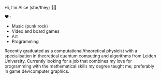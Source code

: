 Hi, I'm Alice (she/they) :rainbow_flag:

:heart: :
- Music (punk rock)
- Video and board games
- Art
- Programming
 
Recently graduated as a computational/theoretical physicist with a specialisation 
in theoretical quantum computing and algorithms from Leiden University. Currently looking for a job that combines my love for programming with the mathematical skills my
degree taught me; preferably in game dev/computer graphics.

